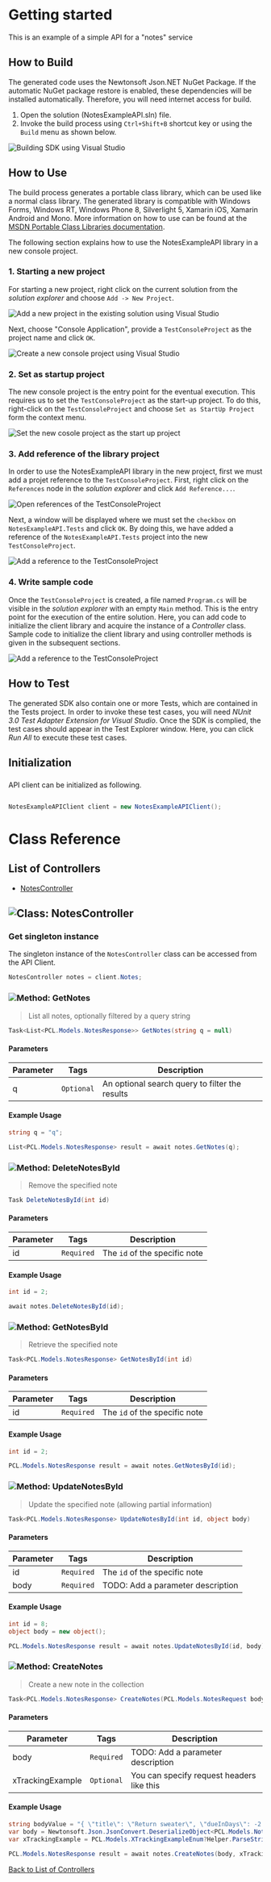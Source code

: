 # Getting started

This is an example of a simple API for a "notes" service

## How to Build

The generated code uses the Newtonsoft Json.NET NuGet Package. If the automatic NuGet package restore
is enabled, these dependencies will be installed automatically. Therefore,
you will need internet access for build.

1. Open the solution (NotesExampleAPI.sln) file.
2. Invoke the build process using `Ctrl+Shift+B` shortcut key or using the `Build` menu as shown below.

![Building SDK using Visual Studio](https://apidocs.io/illustration/cs?step=buildSDK&workspaceFolder=Notes%20Example%20API-CSharp&workspaceName=NotesExampleAPI&projectName=NotesExampleAPI.Tests)

## How to Use

The build process generates a portable class library, which can be used like a normal class library. The generated library is compatible with Windows Forms, Windows RT, Windows Phone 8,
Silverlight 5, Xamarin iOS, Xamarin Android and Mono. More information on how to use can be found at the [MSDN Portable Class Libraries documentation](http://msdn.microsoft.com/en-us/library/vstudio/gg597391%28v=vs.100%29.aspx).

The following section explains how to use the NotesExampleAPI library in a new console project.

### 1. Starting a new project

For starting a new project, right click on the current solution from the *solution explorer* and choose  ``` Add -> New Project ```.

![Add a new project in the existing solution using Visual Studio](https://apidocs.io/illustration/cs?step=addProject&workspaceFolder=Notes%20Example%20API-CSharp&workspaceName=NotesExampleAPI&projectName=NotesExampleAPI.Tests)

Next, choose "Console Application", provide a ``` TestConsoleProject ``` as the project name and click ``` OK ```.

![Create a new console project using Visual Studio](https://apidocs.io/illustration/cs?step=createProject&workspaceFolder=Notes%20Example%20API-CSharp&workspaceName=NotesExampleAPI&projectName=NotesExampleAPI.Tests)

### 2. Set as startup project

The new console project is the entry point for the eventual execution. This requires us to set the ``` TestConsoleProject ``` as the start-up project. To do this, right-click on the  ``` TestConsoleProject ``` and choose  ``` Set as StartUp Project ``` form the context menu.

![Set the new cosole project as the start up project](https://apidocs.io/illustration/cs?step=setStartup&workspaceFolder=Notes%20Example%20API-CSharp&workspaceName=NotesExampleAPI&projectName=NotesExampleAPI.Tests)

### 3. Add reference of the library project

In order to use the NotesExampleAPI library in the new project, first we must add a projet reference to the ``` TestConsoleProject ```. First, right click on the ``` References ``` node in the *solution explorer* and click ``` Add Reference... ```.

![Open references of the TestConsoleProject](https://apidocs.io/illustration/cs?step=addReference&workspaceFolder=Notes%20Example%20API-CSharp&workspaceName=NotesExampleAPI&projectName=NotesExampleAPI.Tests)

Next, a window will be displayed where we must set the ``` checkbox ``` on ``` NotesExampleAPI.Tests ``` and click ``` OK ```. By doing this, we have added a reference of the ```NotesExampleAPI.Tests``` project into the new ``` TestConsoleProject ```.

![Add a reference to the TestConsoleProject](https://apidocs.io/illustration/cs?step=createReference&workspaceFolder=Notes%20Example%20API-CSharp&workspaceName=NotesExampleAPI&projectName=NotesExampleAPI.Tests)

### 4. Write sample code

Once the ``` TestConsoleProject ``` is created, a file named ``` Program.cs ``` will be visible in the *solution explorer* with an empty ``` Main ``` method. This is the entry point for the execution of the entire solution.
Here, you can add code to initialize the client library and acquire the instance of a *Controller* class. Sample code to initialize the client library and using controller methods is given in the subsequent sections.

![Add a reference to the TestConsoleProject](https://apidocs.io/illustration/cs?step=addCode&workspaceFolder=Notes%20Example%20API-CSharp&workspaceName=NotesExampleAPI&projectName=NotesExampleAPI.Tests)

## How to Test

The generated SDK also contain one or more Tests, which are contained in the Tests project.
In order to invoke these test cases, you will need *NUnit 3.0 Test Adapter Extension for Visual Studio*.
Once the SDK is complied, the test cases should appear in the Test Explorer window.
Here, you can click *Run All* to execute these test cases.

## Initialization

### 

API client can be initialized as following.

```csharp

NotesExampleAPIClient client = new NotesExampleAPIClient();
```



# Class Reference

## <a name="list_of_controllers"></a>List of Controllers

* [NotesController](#notes_controller)

## <a name="notes_controller"></a>![Class: ](https://apidocs.io/img/class.png "NotesExampleAPI.Tests.Controllers.NotesController") NotesController

### Get singleton instance

The singleton instance of the ``` NotesController ``` class can be accessed from the API Client.

```csharp
NotesController notes = client.Notes;
```

### <a name="get_notes"></a>![Method: ](https://apidocs.io/img/method.png "NotesExampleAPI.Tests.Controllers.NotesController.GetNotes") GetNotes

> List all notes, optionally filtered by a query string


```csharp
Task<List<PCL.Models.NotesResponse>> GetNotes(string q = null)
```

#### Parameters

| Parameter | Tags | Description |
|-----------|------|-------------|
| q |  ``` Optional ```  | An optional search query to filter the results |


#### Example Usage

```csharp
string q = "q";

List<PCL.Models.NotesResponse> result = await notes.GetNotes(q);

```


### <a name="delete_notes_by_id"></a>![Method: ](https://apidocs.io/img/method.png "NotesExampleAPI.Tests.Controllers.NotesController.DeleteNotesById") DeleteNotesById

> Remove the specified note


```csharp
Task DeleteNotesById(int id)
```

#### Parameters

| Parameter | Tags | Description |
|-----------|------|-------------|
| id |  ``` Required ```  | The `id` of the specific note |


#### Example Usage

```csharp
int id = 2;

await notes.DeleteNotesById(id);

```


### <a name="get_notes_by_id"></a>![Method: ](https://apidocs.io/img/method.png "NotesExampleAPI.Tests.Controllers.NotesController.GetNotesById") GetNotesById

> Retrieve the specified note


```csharp
Task<PCL.Models.NotesResponse> GetNotesById(int id)
```

#### Parameters

| Parameter | Tags | Description |
|-----------|------|-------------|
| id |  ``` Required ```  | The `id` of the specific note |


#### Example Usage

```csharp
int id = 2;

PCL.Models.NotesResponse result = await notes.GetNotesById(id);

```


### <a name="update_notes_by_id"></a>![Method: ](https://apidocs.io/img/method.png "NotesExampleAPI.Tests.Controllers.NotesController.UpdateNotesById") UpdateNotesById

> Update the specified note (allowing partial information)


```csharp
Task<PCL.Models.NotesResponse> UpdateNotesById(int id, object body)
```

#### Parameters

| Parameter | Tags | Description |
|-----------|------|-------------|
| id |  ``` Required ```  | The `id` of the specific note |
| body |  ``` Required ```  | TODO: Add a parameter description |


#### Example Usage

```csharp
int id = 8;
object body = new object();

PCL.Models.NotesResponse result = await notes.UpdateNotesById(id, body);

```


### <a name="create_notes"></a>![Method: ](https://apidocs.io/img/method.png "NotesExampleAPI.Tests.Controllers.NotesController.CreateNotes") CreateNotes

> Create a new note in the collection


```csharp
Task<PCL.Models.NotesResponse> CreateNotes(PCL.Models.NotesRequest body, PCL.Models.XTrackingExampleEnum? xTrackingExample = null)
```

#### Parameters

| Parameter | Tags | Description |
|-----------|------|-------------|
| body |  ``` Required ```  | TODO: Add a parameter description |
| xTrackingExample |  ``` Optional ```  | You can specify request headers like this |


#### Example Usage

```csharp
string bodyValue = "{ \"title\": \"Return sweater\", \"dueInDays\": -2 }";
var body = Newtonsoft.Json.JsonConvert.DeserializeObject<PCL.Models.NotesRequest>(bodyValue);
var xTrackingExample = PCL.Models.XTrackingExampleEnum?Helper.ParseString("accounting");

PCL.Models.NotesResponse result = await notes.CreateNotes(body, xTrackingExample);

```


[Back to List of Controllers](#list_of_controllers)



